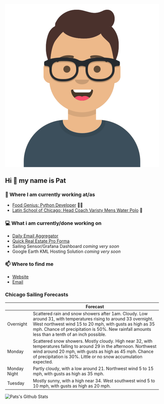 [![Social banner for p-j-falconer](https://raw.githubusercontent.com/P-J-FALCONER/P-J-FALCONER/master/assets/avataaars.svg)](https://patfalconer.com/)
## Hi :wave: my name is Pat

### 💼 Where I am currently working at/as
- [Food Genius: Python Developer](https://getfoodgenius.com/) 🍔🐍
- [Latin School of Chicago: Head Coach Varisty Mens Water Polo](https://www.latinschool.org/) 🤽


### 💻 What i am currently/done working on
 - [Daily Email Aggregator](https://github.com/P-J-FALCONER/dott_daily_mail)
 - [Quick Real Estate Pro Forma](https://github.com/P-J-FALCONER/henry)
 - Sailing Sensor/Grafana Dashboard *coming very soon*
 - Google Earth KML Hosting Solution *coming very soon*

### 📫 Where to find me
 - [Website](https://patfalconer.com/)
 - [Email](mailto:patrick.j.falconer@gmail.com)


### Chicago Sailing Forecasts
|   | Forecast  |
|---|---|
| Overnight | Scattered rain and snow showers after 1am. Cloudy. Low around 31, with temperatures rising to around 33 overnight. West northwest wind 15 to 20 mph, with gusts as high as 35 mph. Chance of precipitation is 50%. New rainfall amounts less than a tenth of an inch possible. |
| Monday | Scattered snow showers. Mostly cloudy. High near 32, with temperatures falling to around 29 in the afternoon. Northwest wind around 20 mph, with gusts as high as 45 mph. Chance of precipitation is 30%. Little or no snow accumulation expected. |
| Monday Night | Partly cloudy, with a low around 21. Northwest wind 5 to 15 mph, with gusts as high as 35 mph. |
| Tuesday | Mostly sunny, with a high near 34. West southwest wind 5 to 10 mph, with gusts as high as 20 mph. |

![Pats's Github Stats](https://github-readme-stats.vercel.app/api?username=p-j-falconer&show_icons=true&theme=radical)
